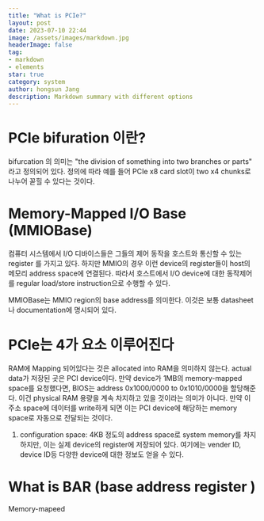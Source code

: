 ```yaml
---
title: "What is PCIe?"
layout: post
date: 2023-07-10 22:44
image: /assets/images/markdown.jpg
headerImage: false
tag:
- markdown
- elements
star: true
category: system
author: hongsun Jang
description: Markdown summary with different options
---
```


# PCIe bifuration 이란?

bifurcation 의 의미는 "the division of something into two branches or parts" 라고 정의되어 있다. 
정의에 따라 예를 들어 PCIe x8 card slot이 two x4 chunks로 나누어 꼳힐 수 있다는 것이다. 


# Memory-Mapped I/O Base (MMIOBase)
컴퓨터 시스템에서 I/O 디바이스들은 그들의 제어 동작을 호스트와 통신할 수 있는 register 를  가지고 있다. 하지만 MMIO의 경우 이런 device의 register들이 host의 메모리 address space에 연결된다. 따라서 호스트에서 I/O device에 대한 동작제어를 regular load/store instruction으로 수행할 수 있다. 

MMIOBase는 MMIO region의 base address를 의미한다. 이것은 보통 datasheet나 documentation에 명시되어 있다. 

# PCIe는 4가 요소 이루어진다
RAM에 Mapping 되어있다는 것은 allocated into RAM을 의미하지 않는다. 
actual data가 저장된 곳은 PCI device이다. 
만약 device가 1MB의 memory-mapped space를 요청했다면, BIOS는 address 0x1000/0000 to 0x1010/0000을 할당해준다. 
이건 physical RAM 용량을 계속 차지하고 있을 것이라는 의미가 아니다. 
만약 이 주소 space에 데이터를 write하게 되면 이는 PCI device에 해당하는 memory space로 자동으로 전달되는 것이다. 


1. configuration space: 4KB  정도의 address space로 system memory를 차지하지만, 이는 실제 device의 register에 저장되어 있다. 여기에는 vender ID, device ID등 다양한 device에 대한 정보도 얻을 수 있다.

# What is BAR (base address register )
Memory-mapeed
